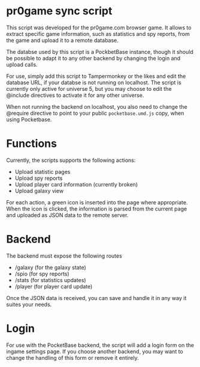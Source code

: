 # pr0game sync script

This script was developed for the pr0game.com browser game. It allows to extract specific game information, such as statistics and spy reports, from the game and upload it to a remote database.

The databse used by this script is a PockbetBase instance, though it should be possible to adapt it to any other backend by changing the login and upload calls.

For use, simply add this script to Tampermonkey or the likes and edit the database URL, if your databse is not running on localhost. The script is currently only active for universe 5, but you may choose to edit the @include directives to activate it for any other universe.

When not running the backend on localhost, you also need to change the @require directive to point to your public `pocketbase.umd.js` copy, when using Pocketbase.

# Functions

Currently, the scripts supports the following actions:

- Upload statistic pages
- Upload spy reports
- Upload player card information (currently broken)
- Upload galaxy view

For each action, a green icon is inserted into the page where appropriate. When the icon is clicked, the information is parsed from the current page and uploaded as JSON data to the remote server.

# Backend

The backend must expose the following routes

- /galaxy (for the galaxy state)
- /spio (for spy reports)
- /stats (for statistics updates)
- /player (for player card update)

Once the JSON data is received, you can save and handle it in any way it suites your needs.

# Login

For use with the PocketBase backend, the script will add a login form on the ingame settings page. If you choose another backend, you may want to change the handling of this form or remove it entirely.
